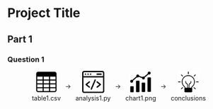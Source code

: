 # Project Title

## Part 1

### Question 1
<div style="display: flex; align-items: center; justify-content: center;">
  <div style="text-align: center; display: inline-block;">
    <img src="img/table.png" alt="table logo" width="50"/><br/> table1.csv
  </div>
  <div style="margin: 0 10px; display: inline-block;">→</div>
  <div style="text-align: center; display: inline-block;">
    <img src="img/analysis.png" alt="analysis logo" width="50"/><br/> analysis1.py
  </div>
  <div style="margin: 0 10px; display: inline-block;">→</div>
  <div style="text-align: center; display: inline-block;">
    <img src="img/chart.png" alt="chart logo" width="50"/><br/> chart1.png
  </div>
  <div style="margin: 0 10px; display: inline-block;">→</div>
  <div style="text-align: center; display: inline-block;">
    <img src="img/conclusion.png" alt="conclusions logo" width="50"/><br/> conclusions
  </div>
</div>